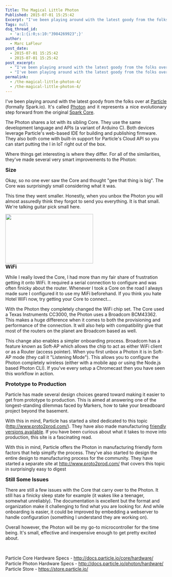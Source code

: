 ```yaml
---
Title: The Magical Little Photon
Published: 2015-07-01 15:25:42
Excerpt: "I've been playing around with the latest goody from the folks over at Particle and it just became my go-to microcontroller. "
Tags: null
dsq_thread_id:
  - 'a:1:{i:0;s:10:"3984269923";}'
author:
  - Marc LaFleur
post_date:
  - 2015-07-01 15:25:42
  - 2015-07-01 15:25:42
post_excerpt:
  - "I've been playing around with the latest goody from the folks over at Particle and it just became my go-to microcontroller. "
  - "I've been playing around with the latest goody from the folks over at Particle and it just became my go-to microcontroller. "
permalink:
  - /the-magical-little-photon-4/
  - /the-magical-little-photon-4/
---
```

<p style="text-align: justify;">I've been playing around with the latest goody from the folks over at <a href="http://www.particle.io">Particle</a> (formally Spark.io). It's called <a href="http://www.particle.io/prototype#photon">Photon</a> and it represents a nice evolutionary step forward from the original <a href="http://www.particle.io/prototype#spark-core">Spark Core</a>.</p>

The Photon shares a lot with its sibling Core. They use the same development language and APIs (a variant of Arduino C). Both devices leverage Particle's web-based IDE for building and publishing firmware. They also both come with built-in support for Particle's Cloud API so you can start putting the I in IoT right out of the box.

Where things get interesting is where they differ. For all of the similarities, they've made several very smart improvements to the Photon:

<h3 style="margin-top: inherit; margin-bottom: inherit;">Size</h3>

Okay, so no one ever saw the Core and thought "gee that thing is big". The Core was surprisingly small considering what it was.

This time they went smaller. Honestly, when you unbox the Photon you will almost assuredly think they forgot to send you everything. It is that small. We're talking guitar pick small here.

<img class=" aligncenter" src="http://massivescale.azurewebsites.net/wp-content/uploads/imported-onenote-images/onenote-556b689479d059.58650877.jpeg" alt="" width="273.5" height="154" data-src-type="image/jpeg" data-fullres-src="https://www.onenote.com/api/v1.0/resources/0-5de5296c86124e249a7f6f70a87ff4bd!1-9038EB8999860402!1315501/$value" data-fullres-src-type="image/jpeg" />

<h3 style="margin-top: inherit; margin-bottom: inherit;">WiFi</h3>

While I really loved the Core, I had more than my fair share of frustration getting it onto WiFi. It required a serial connection to configure and was often finicky about the router. Whenever I took a Core on the road I always made sure I configured it to use my MiFi beforehand. If you think you hate Hotel WiFi now, try getting your Core to connect…

With the Photon they completely changed the WiFi chip set. The Core used a Texas Instruments CC3000, the Photon uses a Broadcom BCM43362. This makes a huge difference when it comes to both the provisioning and performance of the connection. It will also help with compatibility give that most of the routers on the planet are Broadcom based as well.

This change also enables a simpler onboarding process. Broadcom has a feature known as Soft-AP which allows the chip to act as either WiFi client or as a Router (access pointer). When you first unbox a Photon it is in Soft-AP mode (they call it "Listening Mode"). This allows you to configure the Photon completely wireless (either with a mobile app or using the Node.js based Photon CLI). If you've every setup a Chromecast then you have seen this workflow in action.

<h3 style="margin-top: inherit; margin-bottom: inherit;">Prototype to Production</h3>

Particle has made several design choices geared toward making it easier to get from prototype to production. This is aimed at answering one of the longest-standing dilemmas faced by Markers, how to take your breadboard project beyond the basement.

With this in mind, Particle has started a sited dedicated to this topic (<a href="http://www.proto2prod.com/">http://www.proto2prod.com/</a>). They have also made manufacturing <a href="https://www.particle.io/prototype#p0-and-p1">friendly versions available</a>. If you have been curious about what it takes to move into production, this site is a fascinating read.

With this in mind, Particle offers the Photon in manufacturing friendly form factors that help simplfy the process. They've also started to design the entire design to manufacturing process for the community. They have started a separate site at <a href="http://www.proto2prod.com/">http://www.proto2prod.com/</a> that covers this topic in surprisingly easy to digest

<h3 style="margin-top: inherit; margin-bottom: inherit;">Still Some Issues</h3>

There are still a few issues with the Core that carry over to the Photon. It still has a finicky sleep state for example (it wakes like a teenager, somewhat unreliably). The documentation is excellent but the format and organization make it challenging to find what you are looking for. And while onboarding is easier, it could be improved by embedding a webserver to handle configuration (something I understand they are working on).

Overall however, the Photon will be my go-to microcontroller for the time being. It's small, effective and inexpensive enough to get pretty excited about.

&nbsp;

Particle Core Hardware Specs - <a href="http://docs.particle.io/core/hardware/">http://docs.particle.io/core/hardware/
</a>Particle Photon Hardware Specs - <a href="http://docs.particle.io/photon/hardware/">http://docs.particle.io/photon/hardware/
</a>Particle Store - <a href="https://store.particle.io/">https://store.particle.io/</a>